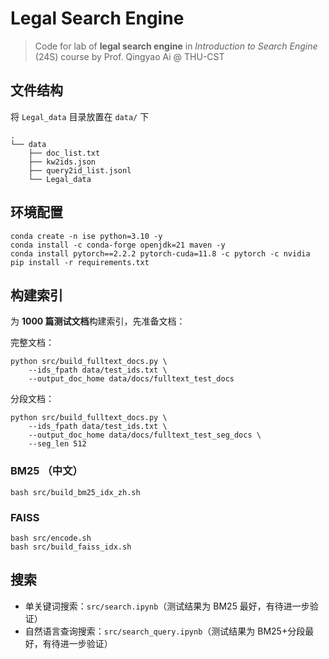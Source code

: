 # Legal Search Engine

> Code for lab of **legal search engine** in *Introduction to Search Engine* (24S) course by Prof. Qingyao Ai @ THU-CST

## 文件结构

将 `Legal_data` 目录放置在 `data/` 下

```
.
└── data
    ├── doc_list.txt
    ├── kw2ids.json
    ├── query2id_list.jsonl
    └── Legal_data
```

## 环境配置

```shell
conda create -n ise python=3.10 -y
conda install -c conda-forge openjdk=21 maven -y
conda install pytorch==2.2.2 pytorch-cuda=11.8 -c pytorch -c nvidia
pip install -r requirements.txt
```

## 构建索引

为 **1000 篇测试文档**构建索引，先准备文档：

完整文档：
```shell
python src/build_fulltext_docs.py \
    --ids_fpath data/test_ids.txt \
    --output_doc_home data/docs/fulltext_test_docs
```

分段文档：
```shell
python src/build_fulltext_docs.py \
    --ids_fpath data/test_ids.txt \
    --output_doc_home data/docs/fulltext_test_seg_docs \
    --seg_len 512
```

### BM25 （中文）

```shell
bash src/build_bm25_idx_zh.sh
```

### FAISS

```shell
bash src/encode.sh
bash src/build_faiss_idx.sh
```

## 搜索

- 单关键词搜索：`src/search.ipynb`（测试结果为 BM25 最好，有待进一步验证）
- 自然语言查询搜索：`src/search_query.ipynb`（测试结果为 BM25+分段最好，有待进一步验证）